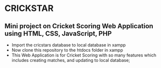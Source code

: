 # CRICKSTAR
## Mini project on Cricket Scoring Web Application using HTML, CSS, JavaScript, PHP
- Import the cricstars database to local database in xampp
- Now clone this repository to the htdocs folder in xampp
- This Web Application is for Cricket Scoring with so many features which includes creating matches, and updating to local database;

